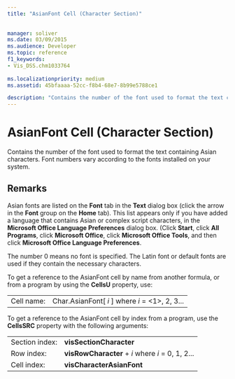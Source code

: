 ```yaml
---
title: "AsianFont Cell (Character Section)"
 
 
manager: soliver
ms.date: 03/09/2015
ms.audience: Developer
ms.topic: reference
f1_keywords:
- Vis_DSS.chm1033764
 
ms.localizationpriority: medium
ms.assetid: 45bfaaaa-52cc-f8b4-68e7-8b99e5788ce1

description: "Contains the number of the font used to format the text containing Asian characters. Font numbers vary according to the fonts installed on your system."
---
```


# AsianFont Cell (Character Section)

Contains the number of the font used to format the text containing Asian characters. Font numbers vary according to the fonts installed on your system. 
  
## Remarks

Asian fonts are listed on the **Font** tab in the **Text** dialog box (click the arrow in the **Font** group on the **Home** tab). This list appears only if you have added a language that contains Asian or complex script characters, in the **Microsoft Office Language Preferences** dialog box. (Click **Start**, click **All Programs**, click **Microsoft Office**, click **Microsoft Office Tools**, and then click **Microsoft Office Language Preferences**.
  
The number 0 means no font is specified. The Latin font or default fonts are used if they contain the necessary characters.
  
To get a reference to the AsianFont cell by name from another formula, or from a program by using the **CellsU** property, use: 
  
|||
|:-----|:-----|
|Cell name:  <br/> |Char.AsianFont[ *i*  ]           where  *i*  = <1>, 2, 3...  <br/> |
   
To get a reference to the AsianFont cell by index from a program, use the **CellsSRC** property with the following arguments: 
  
|||
|:-----|:-----|
|Section index:  <br/> |**visSectionCharacter** <br/> |
|Row index:  <br/> |**visRowCharacter** +  *i*           where  *i*  = 0, 1, 2...  <br/> |
|Cell index:  <br/> |**visCharacterAsianFont** <br/> |
   

